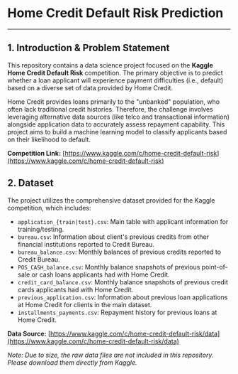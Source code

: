 # Home Credit Default Risk Prediction
---

## 1. Introduction & Problem Statement

This repository contains a data science project focused on the **Kaggle Home Credit Default Risk** competition. The primary objective is to predict whether a loan applicant will experience payment difficulties (i.e., default) based on a diverse set of data provided by Home Credit.

Home Credit provides loans primarily to the "unbanked" population, who often lack traditional credit histories. Therefore, the challenge involves leveraging alternative data sources (like telco and transactional information) alongside application data to accurately assess repayment capability. This project aims to build a machine learning model to classify applicants based on their likelihood to default.

**Competition Link:** [https://www.kaggle.com/c/home-credit-default-risk](https://www.kaggle.com/c/home-credit-default-risk)

## 2. Dataset

The project utilizes the comprehensive dataset provided for the Kaggle competition, which includes:

* `application_{train|test}.csv`: Main table with applicant information for training/testing.
* `bureau.csv`: Information about client's previous credits from other financial institutions reported to Credit Bureau.
* `bureau_balance.csv`: Monthly balances of previous credits reported to Credit Bureau.
* `POS_CASH_balance.csv`: Monthly balance snapshots of previous point-of-sale or cash loans applicants had with Home Credit.
* `credit_card_balance.csv`: Monthly balance snapshots of previous credit cards applicants had with Home Credit.
* `previous_application.csv`: Information about previous loan applications at Home Credit for clients in the main dataset.
* `installments_payments.csv`: Repayment history for previous loans at Home Credit.

**Data Source:** [https://www.kaggle.com/c/home-credit-default-risk/data](https://www.kaggle.com/c/home-credit-default-risk/data)

*Note: Due to size, the raw data files are not included in this repository. Please download them directly from Kaggle.*
